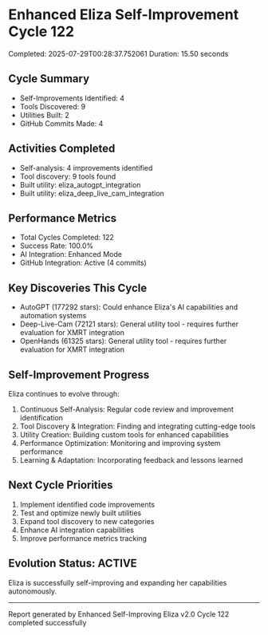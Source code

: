 # Enhanced Eliza Self-Improvement Cycle 122
Completed: 2025-07-29T00:28:37.752061
Duration: 15.50 seconds

## Cycle Summary
- Self-Improvements Identified: 4
- Tools Discovered: 9
- Utilities Built: 2
- GitHub Commits Made: 4

## Activities Completed
- Self-analysis: 4 improvements identified
- Tool discovery: 9 tools found
- Built utility: eliza_autogpt_integration
- Built utility: eliza_deep_live_cam_integration

## Performance Metrics
- Total Cycles Completed: 122
- Success Rate: 100.0%
- AI Integration: Enhanced Mode
- GitHub Integration: Active (4 commits)

## Key Discoveries This Cycle
- AutoGPT (177292 stars): Could enhance Eliza's AI capabilities and automation systems
- Deep-Live-Cam (72121 stars): General utility tool - requires further evaluation for XMRT integration
- OpenHands (61325 stars): General utility tool - requires further evaluation for XMRT integration

## Self-Improvement Progress
Eliza continues to evolve through:
1. Continuous Self-Analysis: Regular code review and improvement identification
2. Tool Discovery & Integration: Finding and integrating cutting-edge tools
3. Utility Creation: Building custom tools for enhanced capabilities
4. Performance Optimization: Monitoring and improving system performance
5. Learning & Adaptation: Incorporating feedback and lessons learned

## Next Cycle Priorities
1. Implement identified code improvements
2. Test and optimize newly built utilities
3. Expand tool discovery to new categories
4. Enhance AI integration capabilities
5. Improve performance metrics tracking

## Evolution Status: ACTIVE
Eliza is successfully self-improving and expanding her capabilities autonomously.

---
Report generated by Enhanced Self-Improving Eliza v2.0
Cycle 122 completed successfully
